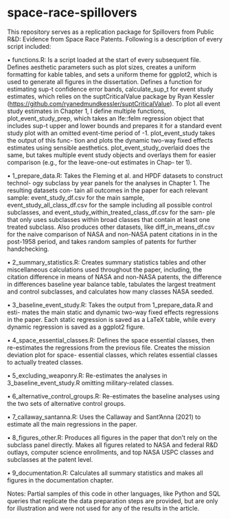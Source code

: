 # space-race-spillovers
This repository serves as a replication package for Spillovers from Public R&D: Evidence from Space Race Patents. Following is a description of every script included:

• functions.R: Is a script loaded at the start of every subsequent file. Defines aesthetic parameters such as plot sizes, creates a uniform formatting for kable tables, and sets a uniform theme for ggplot2, which is used to generate all figures in the dissertation. Defines a function for estimating sup-t confidence error bands, calculate_sup_t for event study estimates, which relies on the suptCriticalValue package by Ryan Kessler (https://github.com/ryanedmundkessler/suptCriticalValue). To plot all event study estimates in Chapter 1, I define multiple functions, plot_event_study_prep, which takes an lfe::felm regression object that includes sup-t upper and lower bounds and prepares it for a standard event study plot with an omitted event-time period of -1. plot_event_study takes the output of this func- tion and plots the dynamic two-way fixed effects estimates using sensible aesthetics. plot_event_study_overlaid does the same, but takes multiple event study objects and overlays them for easier comparison (e.g., for the leave-one-out estimates in Chap- ter 1).

• 1_prepare_data.R: Takes the Fleming et al. and HPDF datasets to construct technol- ogy subclass by year panels for the analyses in Chapter 1. The resulting datasets con- tain all outcomes in the paper for each relevant sample: event_study_df.csv for the main sample, event_study_all_class_df.csv for the sample including all possible control subclasses, and event_study_within_treated_class_df.csv for the sam- ple that only uses subclasses within broad classes that contain at least one treated subclass. Also produces other datasets, like diff_in_means_df.csv for the naive comparison of NASA and non-NASA patent citations in in the post-1958 period, and takes random samples of patents for further handchecking.

• 2_summary_statistics.R: Creates summary statistics tables and other miscellaneous calculations used throughout the paper, including, the citation difference in means of NASA and non-NASA patents, the difference in differences baseline year balance table, tabulates the largest treatment and control subclasses, and calculates how many classes NASA seeded.

• 3_baseline_event_study.R: Takes the output from 1_prepare_data.R and esti- mates the main static and dynamic two-way fixed effects regressions in the paper. Each static regression is saved as a LaTeX table, while every dynamic regression is saved as a ggplot2 figure.

• 4_space_essential_classes.R: Defines the space essential classes, then re-estimates the regressions from the previous file. Creates the mission deviation plot for space- essential classes, which relates essential classes to actually treated classes.

• 5_excluding_weaponry.R: Re-estimates the analyses in 3_baseline_event_study.R omitting military-related classes.

• 6_alternative_control_groups.R: Re-estimates the baseline analyses using the two sets of alternative control groups.

• 7_callaway_santanna.R: Uses the Callaway and Sant’Anna (2021) to estimate all the main regressions in the paper.

• 8_figures_other.R: Produces all figures in the paper that don’t rely on the subclass panel directly. Makes all figures related to NASA and federal R&D outlays, computer science enrollments, and top NASA USPC classes and subclasses at the patent level.

• 9_documentation.R: Calculates all summary statistics and makes all figures in the documentation chapter.

Notes: Partial samples of this code in other languages, like Python and SQL queries that replicate the data preparation steps are provided, but are only for illustration and were not used for any of the results in the article.
